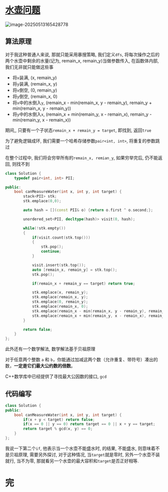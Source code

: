# [水壶问题](https://leetcode.cn/problems/water-and-jug-problem/)

![image-20250513165428778](https://md-wind.oss-cn-nanjing.aliyuncs.com/md/20250513165428913.png)

## 算法原理

对于我这种普通人来说, 那就只能采用暴搜策略, 我们定义`dfs`, 将每次操作之后的两个水壶中剩余的水量(记为, remain_x, remain_y)当做参数传入, 在函数体内部, 我们无非就只能做这些事

- 将`x`装满, (x, remain_y)
- 将`y`装满, (remain_x, y)
- 将`x`倒空, (0, remain_y)
- 将`y`倒空, (remain_x, 0)
- 将`x`中的水倒入`y`, (remain_x - min(remain_x, y - remain_y), remain_y + min(remain_x, y - remain_y))
- 将`y`中的水倒入`x`, (remain_x + min(remain_y, x - remain_x), remain_y - min(remain_y, x - remain_x))

期间,, 只要有一个子状态`remain_x + remain_y = target`, 即找到, 返回`true`

为了避免逻辑成环, 我们需要一个哈希存储参数`pair<int, int>`, 将重复的参数跳过

在整个过程中, 我们将会穷举所有的`remain_x, remian_y`, 如果穷举完后, 仍不能返回, 则找不到

```cpp
class Solution {
    typedef pair<int, int> PII;

public:
    bool canMeasureWater(int x, int y, int target) {
        stack<PII> stk;
        stk.emplace(0,0);

        auto hash = [](const PII& o) {return o.first ^ o.second;};

        unordered_set<PII, decltype(hash)> visit(0, hash);

        while(!stk.empty())
        {
            if(visit.count(stk.top()))
            {
                stk.pop();
                continue;
            }

            visit.insert(stk.top());
            auto [remain_x, remain_y] = stk.top();
            stk.pop();

            if(remain_x + remain_y == target) return true;

            stk.emplace(x, remain_y);
            stk.emplace(remain_x, y);
            stk.emplace(0, remain_y);
            stk.emplace(remain_x, 0);
            stk.emplace(remain_x - min(remain_x, y - remain_y), remain_y + min(remain_x, y - remain_y));
            stk.emplace(remain_x + min(remain_y, x - remain_x), remain_y - min(remain_y, x - remain_x));
        }

        return false;
    }
};
```

此外还有一个数学解法, 	数学解法基于贝祖原理   

对于任意两个整数 `a` 和 `b`，你能通过加减这两个数（允许重复、带符号）凑出的数，**一定是它们最大公约数的倍数**。

C++数学库中已经提供了寻找最大公因数的接口, `gcd`

## 代码编写

```cpp
class Solution {
public:
    bool canMeasureWater(int x, int y, int target) {
        if(x + y < target) return false;
        if(x == 0 || y == 0) return target == 0 || x + y == target;
        return target % gcd(x, y) == 0;
    }
};
```

我说一下第二个`if`, 他表示当一个水壶不能盛水时, 的结果, 不能盛水, 则意味着不是贝祖原理, 需要另外探讨, 对于这种情况, 当`target`就是零时, 另外一个水壶不装就行, 当不为零, 那就看另一个水壶的最大容积和`target`是否正好相等.

# 完